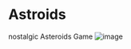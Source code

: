# Astroids
 nostalgic Asteroids Game
![image](https://user-images.githubusercontent.com/49751850/193885174-85db8ddb-64a4-44e4-a632-6c1485bf78d9.png)
